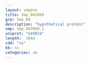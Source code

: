 ```yaml
---
layout: smgene
title: Smp_043860
grp: Smp_04
description: "hypothetical protein"
smp: Smp_043860.1
uniprot: "G4VBJ4"
length:  1044
cdd: "ns"
kk: ns
categories: sm
---
```

